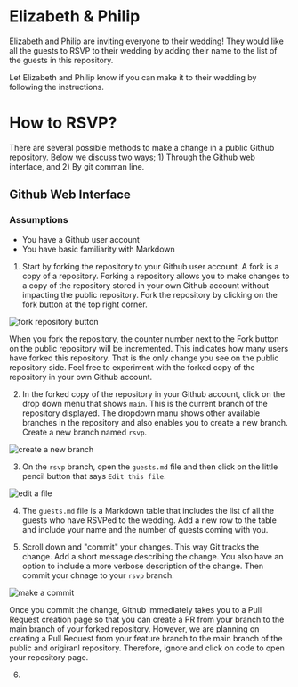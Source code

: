 # Elizabeth & Philip
Elizabeth and Philip are inviting everyone to their wedding! They would like all the guests to RSVP to their wedding by adding their name to the list of the guests in this repository.

Let Elizabeth and Philip know if you can make it to their wedding by following the instructions. 

# How to RSVP? 
There are several possible methods to make a change in a public Github repository. Below we discuss two ways; 1) Through the Github web interface, and 2) By git comman line. 

## Github Web Interface 

### Assumptions
- You have a Github user account
- You have basic familiarity with Markdown

1. Start by forking the repository to your Github user account. A fork is a copy of a repository. Forking a repository allows you to make changes to a copy of the repository stored in your own Github account without impacting the public repository. 
Fork the repository by clicking on the fork button at the top right corner. 

![fork repository button](Images/img01.png)

When you fork the repository, the counter number next to the Fork button on the public repository will be incremented. This indicates how many users have forked this repository. That is the only change you see on the public repository side. Feel free to experiment with the forked copy of the repository in your own Github account. 

2. In the forked copy of the repository in your Github account, click on the drop down menu that shows `main`. This is the current branch of the repository displayed. The dropdown manu shows other available branches in the repository and also enables you to create a new branch. 
Create a new branch named `rsvp`.

![create a new branch](Images/img02.png)

3. On the `rsvp` branch, open the `guests.md` file and then click on the little pencil button that says `Edit this file`. 

![edit a file](Images/img03.png)

4. The `guests.md` file is a Markdown table that includes the list of all the guests who have RSVPed to the wedding. Add a new row to the table and include your name and the number of guests coming with you. 

5. Scroll down and "commit" your changes. This way Git tracks the change. Add a short message describing the change. You also have an option to include a more verbose description of the change. Then commit your chnage to your `rsvp` branch. 

![make a commit](Images/img03.png)

Once you commit the change, Github immediately takes you to a Pull Request creation page so that you can create a PR from your branch to the main branch of your forked repository. However, we are planning on creating a Pull Request from your feature branch to the main branch of the public and origiranl repository. Therefore, ignore and click on code to open your repository page. 

6. 
